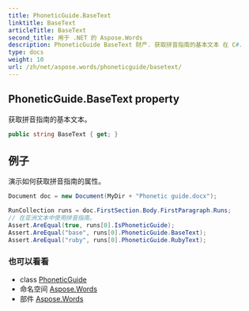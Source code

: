 ```yaml
---
title: PhoneticGuide.BaseText
linktitle: BaseText
articleTitle: BaseText
second_title: 用于 .NET 的 Aspose.Words
description: PhoneticGuide BaseText 财产. 获取拼音指南的基本文本 在 C#.
type: docs
weight: 10
url: /zh/net/aspose.words/phoneticguide/basetext/
---
```

## PhoneticGuide.BaseText property

获取拼音指南的基本文本。

```csharp
public string BaseText { get; }
```

## 例子

演示如何获取拼音指南的属性。

```csharp
Document doc = new Document(MyDir + "Phonetic guide.docx");            

RunCollection runs = doc.FirstSection.Body.FirstParagraph.Runs;
// 在亚洲文本中使用拼音指南。
Assert.AreEqual(true, runs[0].IsPhoneticGuide);
Assert.AreEqual("base", runs[0].PhoneticGuide.BaseText);
Assert.AreEqual("ruby", runs[0].PhoneticGuide.RubyText);
```

### 也可以看看

* class [PhoneticGuide](../)
* 命名空间 [Aspose.Words](../../../aspose.words/)
* 部件 [Aspose.Words](../../../)
